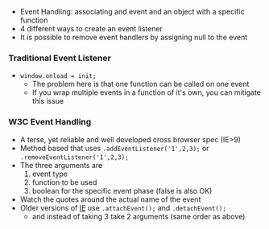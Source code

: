 * Event Handling: associating and event and an object with a specific function
* 4 different ways to create an event listener
* It is possible to remove event handlers by assigning null to the event

### Traditional Event Listener

* `window.onload = init;`
  * The problem here is that one function can be called on one event
  * If you wrap multiple events in a function of it's own, you can mitigate this issue

### W3C Event Handling

* A terse, yet reliable and well developed cross browser spec (IE>9)
* Method based that uses `.addEventListener('1',2,3);` or `.removeEventListener('1',2,3);`
* The three arguments are
  1. event type
  1. function to be used
  1. boolean for the specific event phase (false is also OK)
* Watch the quotes around the actual name of the event
* Older versions of [IE][1] use `.attachEvent();` and `.detachEvent();`
  * and instead of taking 3 take 2 arguments (same order as above)

[1]: http://iehatersclub.com/